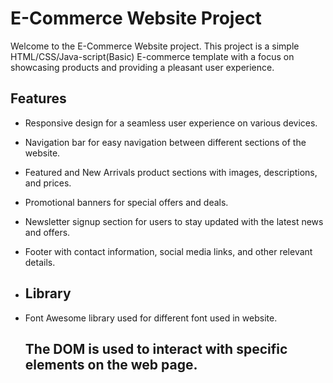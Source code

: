 # E-Commerce Website Project

Welcome to the E-Commerce Website project. This project is a simple HTML/CSS/Java-script(Basic) E-commerce template with a focus on showcasing products and providing a pleasant user experience.

## Features

- Responsive design for a seamless user experience on various devices.
- Navigation bar for easy navigation between different sections of the website.
- Featured and New Arrivals product sections with images, descriptions, and prices.
- Promotional banners for special offers and deals.
- Newsletter signup section for users to stay updated with the latest news and offers.
- Footer with contact information, social media links, and other relevant details.

- ## Library 

- Font Awesome library used for different font used in website.

  ## The DOM is used to interact with specific elements on the web page.
